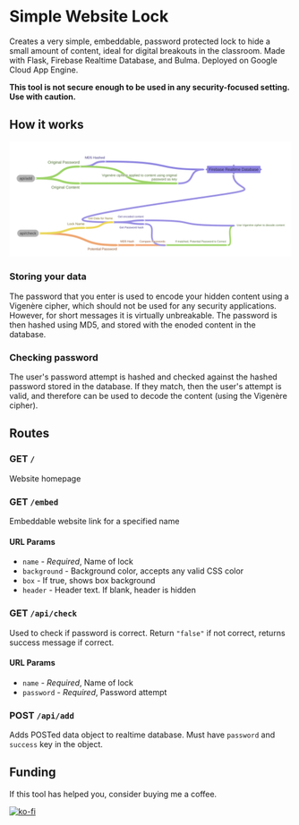 # Simple Website Lock
Creates a very simple, embeddable, password protected lock to hide a small amount of content, ideal for digital breakouts in the classroom. Made with Flask, Firebase Realtime Database, and Bulma. Deployed on Google Cloud App Engine.

**This tool is not secure enough to be used in any security-focused setting. Use with caution.** 

## How it works
![diagram](api-map.PNG)
### Storing your data
The password that you enter is used to encode your hidden content using a Vigenère cipher, which should not be used for any security applications. However, for short messages it is virtually unbreakable. The password is then hashed using MD5, and stored with the enoded content in the database.

### Checking password
The user's password attempt is hashed and checked against the hashed password stored in the database. If they match, then the user's attempt is valid, and therefore can be used to decode the content (using the Vigenère cipher).

## Routes
### GET ```/```
Website homepage
### GET ```/embed```
Embeddable website link for a specified name
#### URL Params
- ```name``` - *Required*, Name of lock 
- ```background``` - Background color, accepts any valid CSS color
- ```box``` - If true, shows box background 
- ```header``` - Header text. If blank, header is hidden
### GET ```/api/check```
Used to check if password is correct. Return ```"false"``` if not correct, returns success message if correct.
#### URL Params
- ```name``` - *Required*, Name of lock 
- ```password``` - *Required*, Password attempt
### POST ```/api/add```
Adds POSTed data object to realtime database. Must have ```password``` and ```success``` key in the object.
## Funding
If this tool has helped you, consider buying me a coffee.

[![ko-fi](https://www.ko-fi.com/img/githubbutton_sm.svg)](https://ko-fi.com/L4L81FX1O)